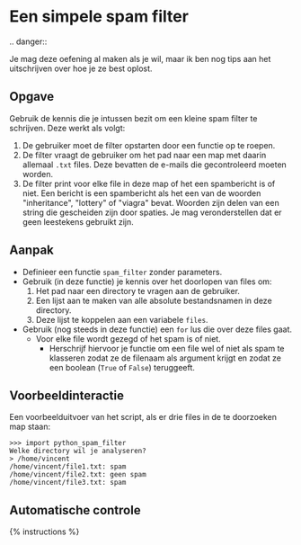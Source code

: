 # Een simpele spam filter

.. danger::

   Je mag deze oefening al maken als je wil, maar ik ben nog tips aan het uitschrijven over hoe je ze best oplost.

## Opgave
Gebruik de kennis die je intussen bezit om een kleine spam filter te schrijven. Deze werkt als volgt:

1. De gebruiker moet de filter opstarten door een functie op te roepen.
2. De filter vraagt de gebruiker om het pad naar een map met daarin allemaal `.txt` files. Deze bevatten de e-mails die gecontroleerd moeten worden.
3. De filter print voor elke file in deze map of het een spambericht is of niet. Een bericht is een spambericht als het een van de woorden "inheritance", "lottery" of "viagra" bevat. Woorden zijn delen van een string die gescheiden zijn door spaties. Je mag veronderstellen dat er geen leestekens gebruikt zijn.

## Aanpak
- Definieer een functie `spam_filter` zonder parameters.
- Gebruik (in deze functie) je kennis over het doorlopen van files om:
  1. Het pad naar een directory te vragen aan de gebruiker.
  2. Een lijst aan te maken van alle absolute bestandsnamen in deze directory.
  3. Deze lijst te koppelen aan een variabele `files`.
- Gebruik (nog steeds in deze functie) een `for` lus die over deze files gaat.
  - Voor elke file wordt gezegd of het spam is of niet.
    - Herschrijf hiervoor je functie om een file wel of niet als spam te klasseren zodat ze de filenaam als argument krijgt en zodat ze een boolean (`True` of `False`) teruggeeft.

## Voorbeeldinteractie
Een voorbeelduitvoer van het script, als er drie files in de te doorzoeken map staan:

```text
>>> import python_spam_filter
Welke directory wil je analyseren?
> /home/vincent
/home/vincent/file1.txt: spam
/home/vincent/file2.txt: geen spam
/home/vincent/file3.txt: spam
```

## Automatische controle
{% instructions %}
